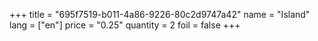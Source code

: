+++
title = "695f7519-b011-4a86-9226-80c2d9747a42"
name = "Island"
lang = ["en"]
price = "0.25"
quantity = 2
foil = false
+++

